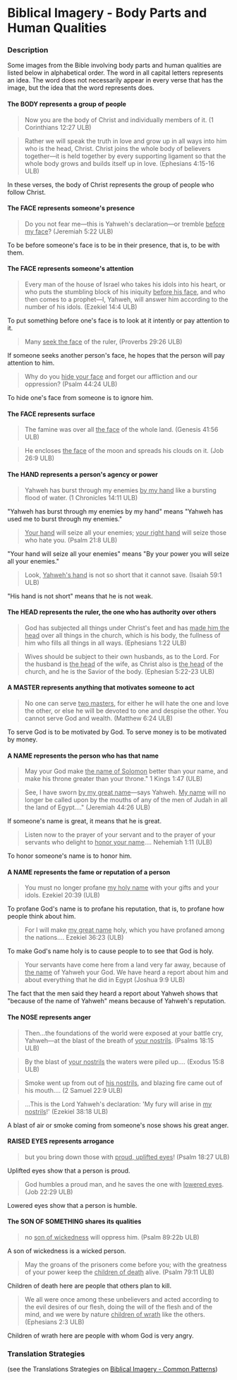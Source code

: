 # Biblical Imagery - Body Parts and Human Qualities #

### Description

Some images from the Bible involving body parts and human qualities are listed below in alphabetical order. The word in all capital letters represents an idea. The word does not necessarily appear in every verse that has the image, but the idea that the word represents does.

#### The BODY represents a group of people

> Now you are the body of Christ and individually members of it. (1 Corinthians 12:27 ULB)

<blockquote>Rather we will speak the truth in love and grow up in all ways into him who is the head, Christ. Christ joins the whole body of believers together—it is held together by every supporting ligament so that the whole body grows and builds itself up in love. (Ephesians 4:15-16 ULB) </blockquote>

In these verses, the body of Christ represents the group of people who follow Christ.


#### The FACE represents someone's presence

>Do you not fear me—this is Yahweh's declaration—or tremble <u>before my face</u>? (Jeremiah 5:22 ULB)

To be before someone's face is to be in their presence, that is, to be with them.

#### The FACE represents someone's attention

> Every man of the house of Israel who takes his idols into his heart, or who puts the stumbling block of his iniquity <u>before his face</u>, and who then comes to a prophet—I, Yahweh, will answer him according to the number of his idols. (Ezekiel 14:4 ULB)

To put something before one's face is to look at it intently or pay attention to it.

> Many <u>seek the face</u> of the ruler, (Proverbs 29:26 ULB)

If someone seeks another person's face, he hopes that the person will pay attention to him.

>Why do you <u>hide your face</u> and forget our affliction and our oppression?  (Psalm 44:24 ULB)

To hide one's face from someone is to ignore him.

#### The FACE represents surface

>The famine was over all <u>the face</u> of the whole land. (Genesis 41:56 ULB)

<blockquote> He encloses <u>the face</u> of the moon and spreads his clouds on it. (Job 26:9 ULB) </blockquote>


#### The HAND represents a person's agency or power

> Yahweh has burst through my enemies <u>by my hand</u> like a bursting flood of water. (1 Chronicles 14:11 ULB)

"Yahweh has burst through my enemies by my hand" means "Yahweh has used me to burst through my enemies."

><u>Your hand</u> will seize all your enemies; <u>your right hand</u> will seize those who hate you. (Psalm 21:8 ULB)

"Your hand will seize all your enemies" means "By your power you will seize all your enemies."

>Look, <u>Yahweh's hand</u> is not so short that it cannot save. (Isaiah 59:1 ULB)

"His hand is not short" means that he is not weak.

#### The HEAD represents the ruler, the one who has authority over others

>God has subjected all things under Christ's feet and has <u>made him the head</u> over all things in the church, which is his body, the fullness of him who fills all things in all ways. (Ephesians 1:22 ULB)


<blockquote>Wives should be subject to their own husbands, as to the Lord. For the husband is <u>the head</u> of the wife, as Christ also is <u>the head</u> of the church, and he is the Savior of the body. (Ephesian 5:22-23 ULB)</blockquote>


#### A MASTER represents anything that motivates someone to act

>No one can serve <u>two masters</u>, for either he will hate the one and love the other, or else he will be devoted to one and despise the other. You cannot serve God and wealth. (Matthew 6:24 ULB)

To serve God is to be motivated by God. To serve money is to be motivated by money.

#### A NAME represents the person who has that name

>May your God make <u>the name of Solomon</u> better than your name, and make his throne greater than your throne." 1 Kings 1:47 (ULB)


<blockquote> See, I have sworn <u>by my great name</u>—says Yahweh. <u>My name</u> will no longer be called upon by the mouths of any of the men of Judah in all the land of Egypt…."  (Jeremiah 44:26 ULB) </blockquote>


If someone's name is great, it means that he is great.

>Listen now to the prayer of your servant and to the prayer of your servants who delight to <u>honor your name</u>…. Nehemiah 1:11 (ULB)


To honor someone's name is to honor him.

#### A NAME represents the fame or reputation of a person

>You must no longer profane <u>my holy name</u> with your gifts and your idols. Ezekiel 20:39 (ULB)


To profane God's name is to profane his reputation, that is, to profane how people think about him.

>For I will make <u>my great name</u> holy, which you have profaned among the nations…. Ezekiel 36:23 (ULB)


To make God's name holy is to cause people to to see that God is holy.

>Your servants have come here from a land very far away, because of <u>the name</u> of Yahweh your God. We have heard a report about him and about everything that he did in Egypt (Joshua 9:9 ULB)


The fact that the men said they heard a report about Yahweh shows that "because of the name of Yahweh" means because of Yahweh's reputation.

#### The NOSE represents anger

>Then…the foundations of the world were exposed at your battle cry, Yahweh—at the blast of the breath of <u>your nostrils</u>. (Psalms 18:15 ULB)


<blockquote>By the blast of <u>your nostrils</u> the waters were piled up….  (Exodus 15:8 ULB)</blockquote>


>Smoke went up from out of <u>his nostrils</u>, and blazing fire came out of his mouth…. (2 Samuel 22:9 ULB)


<blockquote>…This is the Lord Yahweh's declaration: 'My fury will arise in <u>my nostrils</u>!'  (Ezekiel 38:18 ULB)</blockquote>


A blast of air or smoke coming from someone's nose shows his great anger.

#### RAISED EYES represents arrogance

> but you bring down those with <u>proud, uplifted eyes</u>!  (Psalm 18:27 ULB)


Uplifted eyes show that a person is proud.

> God humbles a proud man, and he saves the one with <u>lowered eyes</u>. (Job 22:29 ULB)


Lowered eyes show that a person is humble.

#### The SON OF SOMETHING shares its qualities

> no <u>son of wickedness</u> will oppress him. (Psalm 89:22b ULB)


A son of wickedness is a wicked person.

> May the groans of the prisoners come before you;
> with the greatness of your power keep the <u>children of death</u> alive. (Psalm 79:11 ULB)


Children of death here are people that others plan to kill.

>We all were once among these unbelievers and acted according to the evil desires of our flesh, doing the will of the flesh and of the mind, and we were by nature <u>children of wrath</u> like the others. (Ephesians 2:3 ULB)


Children of wrath here are people with whom God is very angry.

### Translation Strategies

(see the Translations Strategies on [Biblical Imagery - Common Patterns](../bita-part1/01.md))
